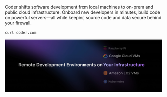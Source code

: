 Coder shifts software development from local machines to on-prem and public cloud infrastructure. Onboard new developers in minutes, build code on powerful servers—all while keeping source code and data secure behind your firewall.

```bash
curl coder.com
```

![Develop environments on your infrastructure](https://github.com/coder/.github/blob/main/coder-hero.png?raw=true)
